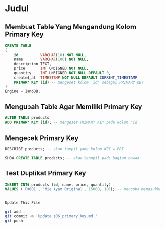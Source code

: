 # Judul

## Membuat Table Yang Mengandung Kolom Primary Key
```sql
CREATE TABLE
(
    id          VARCHAR(10) NOT NULL,
    name        VARCHAR(100) NOT NULL,
    description TEXT,
    price       INT UNSIGNED NOT NULL,
    quantity    INT UNSIGNED NOT NULL DEFAULT 0,
    created_at  TIMESTAMP NOT NULL DEFAULT CURRENT_TIMESTAMP
    PRIMARY KEY (id) -- mengeset kolom 'id' sebagai PRIMARY KEY
)
Engine = InnoDB;
```

## Mengubah Table Agar Memiliki Primary Key
```sql
ALTER TABLE products
ADD PRIMARY KEY (id); -- mengeset PRIMARY KEY pada kolom 'id'
```

## Mengecek Primary Key
```sql
DESCRIBE products; -- akan tampil pada kolom KEY = PRI
```
```sql
SHOW CREATE TABLE products; -- akan tanmpil pada bagian bawah
```

## Test Duplikat Primary Key
```sql
INSERT INTO products (id, name, price, quantity) 
VALUES ('P0001', 'Mie Ayam Original', 15000, 100); -- mencoba memasukkan data dengan primary key yang sama --> error
```

##
```bash
Update This File
```
```bash
git add .
git commit -m 'Update p06_primary_key.md.'
git push

```